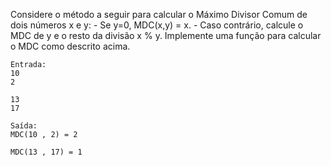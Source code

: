 Considere o método a seguir para calcular o Máximo Divisor Comum de dois números x e y: - Se y=0, MDC(x,y) = x. - Caso contrário, calcule o MDC de y e o resto da divisão x % y. Implemente uma função para calcular o MDC como descrito acima.

```
Entrada:
10
2

13
17
```

```
Saída:
MDC(10 , 2) = 2

MDC(13 , 17) = 1
```